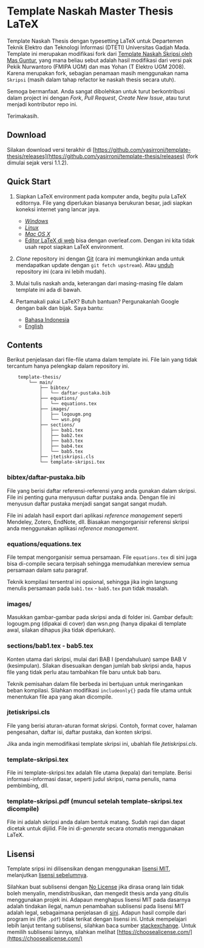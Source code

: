 Template Naskah Master Thesis LaTeX
=============================

Template Naskah Thesis dengan typesetting LaTeX untuk Departemen Teknik Elektro dan Teknologi Informasi (DTETI) Universitas Gadjah Mada. Template ini merupakan modifikasi fork dari [Template Naskah Skripsi oleh Mas Guntur](https://github.com/gtrdp/template-skripsi), yang mana beliau sebut adalah hasil modifikasi dari versi pak Pekik Nurwantoro (FMIPA UGM) dan mas Yohan (T Elektro UGM 2008). Karena merupakan fork, sebagian penamaan masih menggunakan nama `Skripsi` (masih dalam tahap refactor ke naskah thesis secara utuh).

Semoga bermanfaat. Anda sangat dibolehkan untuk turut berkontribusi dalam project ini dengan *Fork*, *Pull Request*, *Create New Issue*, atau turut menjadi kontributor repo ini.

Terimakasih.

Download
--------
Silakan download versi terakhir di [https://github.com/yasirroni/template-thesis/releases](https://github.com/yasirroni/template-thesis/releases) (fork dimulai sejak versi 1.1.2).

Quick Start
-----------
1. Siapkan LaTeX environment pada komputer anda, begitu pula LaTeX editornya. File yang diperlukan biasanya berukuran besar, jadi siapkan koneksi internet yang lancar jaya.
	- [*Windows*](https://www.google.com/search?q=windows+setup+latex&oq=windows+setup+latex&aqs=chrome..69i57.6207j0j7&sourceid=chrome&es_sm=91&ie=UTF-8)
	- [*Linux*](https://www.google.com/search?q=windows+setup+latex&oq=windows+setup+latex&aqs=chrome..69i57.6207j0j7&sourceid=chrome&es_sm=91&ie=UTF-8#q=linux+setup+latex)
	- [*Mac OS X*](https://www.google.com/search?q=windows+setup+latex&oq=windows+setup+latex&aqs=chrome..69i57.6207j0j7&sourceid=chrome&es_sm=91&ie=UTF-8#q=mac+setup+latex)
	- [Editor LaTeX di web](https://www.overleaf.com/) bisa dengan overleaf.com. Dengan ini kita tidak usah repot siapkan LaTeX environment.

2. *Clone* repository ini dengan [Git](https://www.google.com/search?q=windows+setup+latex&oq=windows+setup+latex&aqs=chrome..69i57.6207j0j7&sourceid=chrome&es_sm=91&ie=UTF-8#q=setup+git) (cara ini memungkinkan anda untuk mendapatkan update dengan `git fetch upstream`). Atau [unduh](https://github.com/yasirroni/template-thesis/releases) repository ini (cara ini lebih mudah).
3. Mulai tulis naskah anda, keterangan dari masing-masing file dalam template ini ada di bawah.
4. Pertamakali pakai LaTeX? Butuh bantuan? Pergunakanlah Google dengan baik dan bijak. Saya bantu:
	- [Bahasa Indonesia](https://www.google.com/search?q=tutorial+menggunakan+latex&oq=tutorial+menggunakan+latex&aqs=chrome..69i57j0.3219j0j7&sourceid=chrome&es_sm=91&ie=UTF-8)
	- [English](https://www.google.com/search?q=latex+tutorial&oq=latex+tutorial&aqs=chrome..69i57j69i65l3j69i60l2.1884j0j7&sourceid=chrome&es_sm=91&ie=UTF-8)

Contents
--------
Berikut penjelasan dari file-file utama dalam template ini. File lain yang tidak tercantum hanya pelengkap dalam repository ini.

		template-thesis/
			└── main/
				├── bibtex/
				│	└── daftar-pustaka.bib
				├── equations/
				│	└── equations.tex
				├── images/
				│	├── logougm.png
				│	└── wsn.png
				├── sections/
				│	├── bab1.tex
				│	├── bab2.tex
				│	├── bab3.tex
				│	├── bab4.tex
				│	└── bab5.tex
				├── jtetiskripsi.cls
				└── template-skripsi.tex

### bibtex/daftar-pustaka.bib
File yang berisi daftar referensi-referensi yang anda gunakan dalam skripsi. File ini penting guna menyusun daftar pustaka anda. Dengan file ini menyusun daftar pustaka menjadi sangat sangat sangat mudah.

File ini adalah hasil export dari aplikasi *reference management* seperti Mendeley, Zotero, EndNote, dll. Biasakan mengorganisir referensi skripsi anda menggunakan aplikasi *reference management*.

### equations/equations.tex
File tempat mengorganisir semua persamaan. File `equations.tex` di sini juga bisa di-compile secara terpisah sehingga memudahkan mereview semua persamaan dalam satu paragraf.

Teknik kompilasi tersentral ini opsional, sehingga jika ingin langsung menulis persamaan pada `bab1.tex` - `bab5.tex` pun tidak masalah.

### images/
Masukkan gambar-gambar pada skripsi anda di folder ini. Gambar default: logougm.png (dipakai di cover) dan wsn.png (hanya dipakai di template awal, silakan dihapus jika tidak diperlukan).

### sections/bab1.tex - bab5.tex
Konten utama dari skripsi, mulai dari BAB I (pendahuluan) sampe BAB V (kesimpulan). Silakan disesuaikan dengan jumlah bab skripsi anda, hapus file yang tidak perlu atau tambahkan file baru untuk bab baru.

Teknik pemisahan dalam file berbeda ini bertujuan untuk meringankan beban kompilasi. Silahkan modifikasi `includeonly{}` pada file utama untuk menentukan file apa yang akan dicompile.

### jtetiskripsi.cls
File yang berisi aturan-aturan format skripsi. Contoh, format cover, halaman pengesahan, daftar isi, daftar pustaka, dan konten skripsi.

Jika anda ingin memodifikasi template skripsi ini, ubahlah file *jtetiskripsi.cls*.

### template-skripsi.tex
File ini template-skripsi.tex adalah file utama (kepala) dari template. Berisi informasi-informasi dasar, seperti judul skripsi, nama penulis, nama pembimbing, dll.

### template-skripsi.pdf (muncul setelah template-skripsi.tex dicompile)
File ini adalah skripsi anda dalam bentuk matang. Sudah rapi dan dapat dicetak untuk dijilid. File ini di-*generate* secara otomatis menggunakan LaTeX.

Lisensi
-------
Template sripsi ini dilisensikan dengan menggunakan [lisensi MIT](https://github.com/yasirroni/template-thesis/blob/master/LICENSE), melanjutkan [lisensi sebelumnya](https://github.com/gtrdp/template-skripsi/master/LICENSE).

Silahkan buat sublisensi dengan [No License](https://choosealicense.com/no-permission/) jika dirasa orang lain tidak boleh menyalin, mendistribusikan, dan mengedit thesis anda yang ditulis menggunakan projek ini. Adapaun menghapus lisensi MIT pada dasarnya adalah tindakan ilegal, namun penambahan sublisensi pada lisensi MIT adalah legal, sebagaimana penjelasan di [sini](https://softwareengineering.stackexchange.com/a/386584). Adapun hasil compile dari program ini (file `.pdf`) tidak terikat dengan lisensi ini. Untuk mempelajari lebih lanjut tentang sublisensi, silahkan baca sumber [stackexchange](https://softwareengineering.stackexchange.com/questions/279171/can-the-author-of-an-mit-licensed-project-convert-it-to-a-commercial-licensed-on). Untuk memilih sublisensi lainnya, silahkan melihat [https://choosealicense.com/](https://choosealicense.com/)